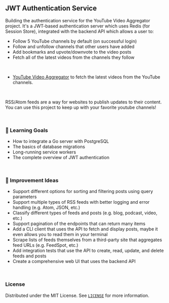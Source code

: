## JWT Authentication Service

Building the authentication service for the YouTube Video Aggregator project. It's a JWT-based authentication server which uses Redis (for Session Store), integrated with the backend API which allows a user to:
- Follow 5 YouTube channels by default (on successful login)
- Follow and unfollow channels that other users have added
- Add bookmarks and upvote/downvote to the video posts
- Fetch all of the latest videos from the channels they follow

<br>

- [YouTube Video Aggregator](https://github.com/siddhant-vij/YouTube-Video-Aggregator) to fetch the latest videos from the YouTube channels.

<br>

RSS/Atom feeds are a way for websites to publish updates to their content. You can use this project to keep up with your favorite youtube channels!

<br>

### 🚀 Learning Goals
- How to integrate a Go server with PostgreSQL
- The basics of database migrations
- Long-running service workers
- The complete overview of JWT authentication

<br>

### 🚀 Improvement Ideas
- Support different options for sorting and filtering posts using query parameters
- Support multiple types of RSS feeds with better logging and error handling (e.g. Atom, JSON, etc.)
- Classify different types of feeds and posts (e.g. blog, podcast, video, etc.)
- Support pagination of the endpoints that can return many items
- Add a CLI client that uses the API to fetch and display posts, maybe it even allows you to read them in your terminal
- Scrape lists of feeds themselves from a third-party site that aggregates feed URLs (e.g. FeedSpot, etc.)
- Add integration tests that use the API to create, read, update, and delete feeds and posts
- Create a comprehensive web UI that uses the backend API

<br>

### License

Distributed under the MIT License. See [`LICENSE`](https://github.com/siddhant-vij/JWT-Authentication-Service/blob/main/LICENSE) for more information.
